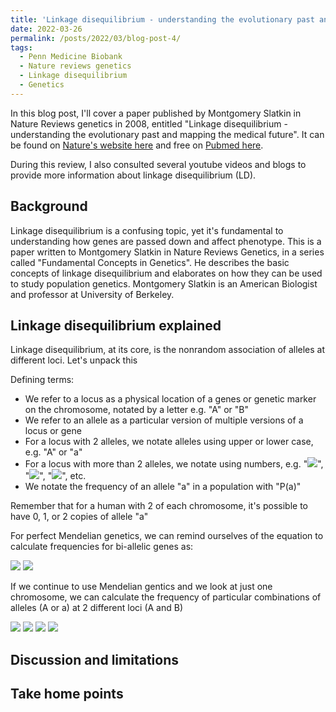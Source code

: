 ```yaml
---
title: 'Linkage disequilibrium - understanding the evolutionary past and mapping the medical future... A review'
date: 2022-03-26
permalink: /posts/2022/03/blog-post-4/
tags:
  - Penn Medicine Biobank
  - Nature reviews genetics
  - Linkage disequilibrium
  - Genetics
---
```


In this blog post, I'll cover a paper published by Montgomery Slatkin in Nature Reviews genetics in 2008, entitled "Linkage disequilibrium - understanding the evolutionary past and mapping the medical future". It can be found on [Nature's website here](https://www.nature.com/articles/nrg2361) and free on [Pubmed here](https://www.ncbi.nlm.nih.gov/pmc/articles/PMC5124487/). 

During this review, I also consulted several youtube videos and blogs to provide more information about linkage disequilibrium (LD). 

Background
------
Linkage disequilibrium is a confusing topic, yet it's fundamental to understanding how genes are passed down and affect phenotype. This is a paper written to Montgomery Slatkin in Nature Reviews Genetics, in a series called "Fundamental Concepts in Genetics". He describes the basic concepts of linkage disequilibrium and elaborates on how they can be used to study population genetics. Montgomery Slatkin is an American Biologist and professor at University of Berkeley.

Linkage disequilibrium explained
------
Linkage disequilibrium, at its core, is the nonrandom association of alleles at different loci. Let's unpack this

Defining terms:
- We refer to a locus as a physical location of a genes or genetic marker on the chromosome, notated by a letter e.g. "A" or "B"
- We refer to an allele as a particular version of multiple versions of a locus or gene
- For a locus with 2 alleles, we notate alleles using upper or lower case, e.g. "A" or "a"
- For a locus with more than 2 alleles, we notate using numbers, e.g. "<img src="https://render.githubusercontent.com/render/math?math=A_1">", "<img src="https://render.githubusercontent.com/render/math?math=A_2">", "<img src="https://render.githubusercontent.com/render/math?math=A_3">", etc.
- We notate the frequency of an allele "a" in a population with "P(a)"

Remember that for a human with 2 of each chromosome, it's possible to have 0, 1, or 2 copies of allele "a"

For perfect Mendelian genetics, we can remind ourselves of the equation to calculate frequencies for bi-allelic genes as:

<img src="https://render.githubusercontent.com/render/math?math=1 = P_A + P_a">

<img src="https://render.githubusercontent.com/render/math?math=1 = P_A * P_A + 2 * P_A * P_a + P_a * P_a">

If we continue to use Mendelian gentics and we look at just one chromosome, we can calculate the frequency of particular combinations of alleles (A or a) at 2 different loci (A and B)

<img src="https://render.githubusercontent.com/render/math?math=P(AB)=P(A)P(B)">

<img src="https://render.githubusercontent.com/render/math?math=P(Ab)=P(A)P(b)">

<img src="https://render.githubusercontent.com/render/math?math=P(aB)=P(a)P(B)">

<img src="https://render.githubusercontent.com/render/math?math=P(ab)=P(a)P(b)">

Discussion and limitations
------

Take home points
-------
